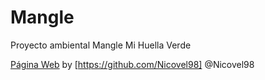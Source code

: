 # Mangle
Proyecto ambiental Mangle Mi Huella Verde

[Página Web](https://nicovel98.github.io/Mangle/) by [https://github.com/Nicovel98] @Nicovel98